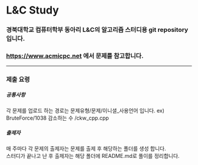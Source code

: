# L&C Study

### 경북대학교 컴퓨터학부 동아리 L&C의 알고리즘 스터디용 git repository 입니다. 
###  https://www.acmicpc.net 에서 문제를 참고합니다.

---
### 제출 요령
##### 공통사항
각 문제를 업로드 하는 경로는 문제유형/문제/이니셜_사용언어 입니다. 
ex) BruteForce/1038 감소하는 수 /ckw_cpp.cpp  

##### 출제자
매 주마다 각 문제의 출제자는 문제를 출제 후 해당하는 폴더를 생성 합니다.  
스터디가 끝나고 난 후 출제자는 해당 폴더에 README.md로 풀이를 정리합니다. 
